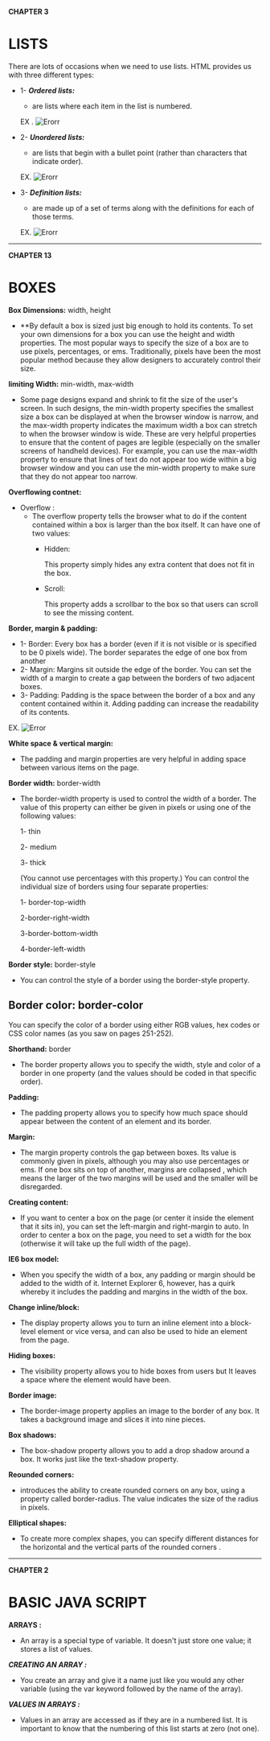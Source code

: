 **CHAPTER 3**

# LISTS

There are lots of occasions when we need to use lists. HTML provides us with three different types:
    
- 1- ***Ordered lists:*** 
    - are lists where each item in the list is numbered.

    EX . ![Erorr](order.png)


- 2- ***Unordered lists:***
     - are lists that begin with a bullet point (rather than characters that indicate order).
    
    EX. ![Erorr](unorder.png)


- 3- ***Definition lists:***
     - are made up of a set of terms along with the definitions for each of those terms.

     EX. ![Erorr](definition.png)

---

**CHAPTER 13**

# BOXES

**Box Dimensions:**
width, height
- **By default a box is sized just big enough to hold its contents. To set your own dimensions for a box you can use the height and width properties.
The most popular ways to specify the size of a box are
to use pixels, percentages, or ems. Traditionally, pixels have been the most popular method because they allow designers to accurately control their size.


**limiting Width:**
 min-width, max-width
- Some page designs expand and shrink to fit the size of the user's screen. In such designs, the min-width property specifies the smallest size a box can be displayed at when the browser window is narrow, and the max-width property indicates the maximum width a box can stretch to when the browser window is wide.
These are very helpful properties to ensure that the content of pages are legible (especially on the smaller screens of handheld devices). For example, you can use the max-width property to ensure that lines of text do not appear too wide within a big browser window and you can use the min-width property
to make sure that they do not appear too narrow.

**Overflowing contnet:**

- Overflow :
    - The overflow property tells the browser what to do if the content contained within a box is larger than the box itself. It can have one of two values:
        - Hidden:

            This property simply hides any extra content that does not fit in the box.
        - Scroll:
        
             This property adds a scrollbar to the box so that users can scroll to see the missing content.

**Border, margin & padding:**

- 1- Border: Every box has a border (even if it is not visible or is specified to be 0 pixels wide). The border separates the edge of one box from another
- 2- Margin:
Margins sit outside the edge
of the border. You can set the width of a margin to create a gap between the borders of two adjacent boxes.
- 3- Padding:
Padding is the space between the border of a box and any content contained within it. Adding padding can increase the readability of its contents.

EX. ![Error](border.png)

**White space & vertical margin:**

- The padding and margin properties are very helpful in adding space between various items on the page.

**Border width:** border-width
- The border-width property is used to control the width of a border. The value of this property can either be given in pixels or using one of the following values:

    1- thin

    2- medium

    3- thick

    (You cannot use percentages with this property.)
You can control the individual size of borders using four separate properties:

   1- border-top-width
  
   2-border-right-width
  
   3-border-bottom-width
  
   4-border-left-width

**Border style:**
border-style
- You can control the style of a border using the border-style property. 

**Border color:**
border-color
- 
You can specify the color of a border using either RGB values, hex codes or CSS color names (as you saw on pages 251-252).

**Shorthand:**
border
- The border property allows you to specify the width, style and color of a border in one property (and the values should be coded in that specific order).

**Padding:**
- The padding property allows you to specify how much space should appear between the content of an element and its border.

**Margin:**
- The margin property controls the gap between boxes. Its value is commonly given in pixels, although you may also use percentages or ems.
If one box sits on top of another, margins are collapsed , which means the larger of the two margins will be used and the smaller will be disregarded.

**Creating content:**
- If you want to center a box on the page (or center it inside the element that it sits in), you can set the left-margin and right-margin to auto.
In order to center a box on the page, you need to set a width for the box (otherwise it will take up the full width of the page).

**IE6 box model:**
- When you specify the width of a box, any padding or margin should be added to the width of it. Internet Explorer 6, however, has a quirk whereby it includes the padding and margins in the width of the box.

**Change inline/block:**

- The display property allows you to turn an inline element into a block-level element or vice versa, and can also be used to hide an element from the page.

**Hiding boxes:**
- The visibility property allows you to hide boxes from users but It leaves a space where the element would have been.

**Border image:**
- The border-image property applies an image to the border of any box. It takes a background image and slices it into nine pieces.

**Box shadows:**

- The box-shadow property allows you to add a drop shadow around a box. It works just like the text-shadow property.

**Reounded corners:**
- introduces the ability to create rounded corners on any box, using a property called border-radius. The value indicates the size of the radius in pixels.

**Elliptical shapes:**
- To create more complex shapes, you can specify different distances for the horizontal and the vertical parts of the rounded corners .

---
**CHAPTER 2**

# BASIC JAVA SCRIPT

**ARRAYS :**

- An array is a special type of variable. It doesn't just store one value; it stores a list of values.

***CREATING AN ARRAY :***
- You create an array and give it
a name just like you would any other variable (using the var keyword followed by the name of the array).

***VALUES IN ARRAYS :***
- Values in an array are accessed as if they are in a numbered list. It is important to know that the numbering of this list starts at zero (not one).